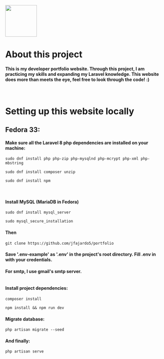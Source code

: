 <p align="left"><a href="https://jfajardo.us" target="_blank"><img src="https://jfajardo.us/images/applogo.png" width="100"></a></p>


# About this project

#### This is my developer portfolio website. Through this project, I am practicing my skills and expanding my Laravel knowledge. This website does more than meets the eye, feel free to look through the code! :) 
<br/>

# Setting up this website locally




## Fedora 33:
#### Make sure all the Laravel 8 php dependencies are installed on your machine:<br/>


```
sudo dnf install php php-zip php-mysqlnd php-mcrypt php-xml php-mbstring
```
```
sudo dnf install composer unzip
```
```
sudo dnf install npm
```
<br/>

#### Install MySQL (MariaDB in Fedora)

```
sudo dnf install mysql_server
```
```
sudo mysql_secure_installation
```
#### Then
```
git clone https://github.com/jfajardo5/portfolio
```

#### Save '.env-example' as '.env' in the project's root directory. Fill .env in with your credentials.

#### For smtp, I use gmail's smtp server.<br/><br/>

#### Install project dependencies:

```
composer install
```
```
npm install && npm run dev
```

#### Migrate database:

```
php artisan migrate --seed
```
#### And finally:
```
php artisan serve
```



